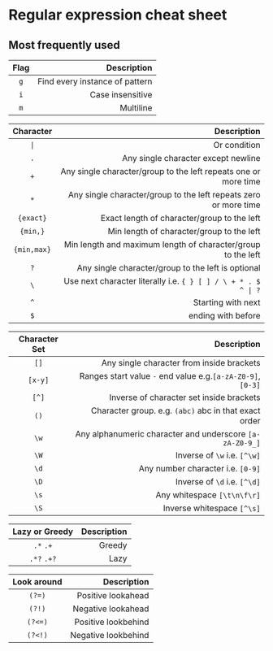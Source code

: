# Regular expression cheat sheet

## Most frequently used

| Flag   |      Description      | 
|:----------:|-------------:|
| `g` |  Find every instance of pattern | 
| `i` |    Case insensitive   | 
| `m` |    Multiline   | 

| Character   |      Description      | 
|:----------:|-------------:|
| `\|` |    Or condition   |     
| `.` |    Any single character except newline   |     
| `+` |  Any single character/group to the left repeats one or more time | 
| `*` | Any single character/group to the left repeats zero or more time |
| `{exact}` |    Exact length of character/group to the left   |     
| `{min,}` |    Min length of character/group to the left   |     
| `{min,max}` |    Min length and maximum length of character/group to the left   |     
| `?` |    Any single character/group to the left is optional   |     
| `\` |    Use next character literally i.e. `{ } [ ] / \ + * . $ ^ \| ?`  |     
| `^` |    Starting with next   |     
| `$` |    ending with before   |     

| Character Set  |      Description      | 
|:----------:|-------------:|
| `[]` |    Any single character from inside brackets   |     
| `[x-y]` |    Ranges start value `-` end value e.g.`[a-zA-Z0-9]`, `[0-3]`    |     
| `[^]` |    Inverse of character set inside brackets   |     
| `()` |    Character group. e.g. `(abc)` abc in that exact order   |     
| `\w` |    Any alphanumeric character and underscore `[a-zA-Z0-9_]`   |     
| `\W` |    Inverse of `\w` i.e. `[^\w]`   |     
| `\d` |    Any number character i.e. `[0-9]`   |     
| `\D` |    Inverse of `\d` i.e. `[^\d]`   |     
| `\s` |    Any whitespace `[\t\n\f\r]`   |     
| `\S` |    Inverse whitespace `[^\s]`   | 

| Lazy or Greedy  |      Description      | 
|:----------:|-------------:|
| `.*` `.+` |    Greedy   |     
| `.*?` `.+?` |    Lazy   |     

| Look around  |      Description      | 
|:----------:|-------------:|
| `(?=)` |    Positive lookahead   |     
| `(?!)` |    Negative lookahead   |     
| `(?<=)` |    Positive lookbehind   |     
| `(?<!)` |    Negative lookbehind   |     